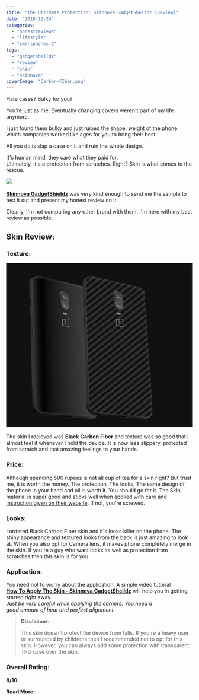 ```yaml
---
title: "The Ultimate Protection: Skinnova GadgetSheildz [Review]"
date: "2018-12-24"
categories: 
  - "honestreviews"
  - "lifestyle"
  - "smartphones-2"
tags: 
  - "gadgetsheildz"
  - "review"
  - "skin"
  - "skinnova"
coverImage: "Carbon-FIber.png"
---
```


Hate cases? Bulky for you?

You're just as me. Eventually changing covers weren't part of my life anymore.

I just found them bulky and just ruined the shape, weight of the phone which companies worked like ages for you to bring their best.

All you do is slap a case on it and ruin the whole design.

It's human mind, they care what they paid for.  
Ultimately, it's a protection from scratches. Right? Skin is what comes to the rescue.

![](images/GadgetShieldz-1024x768.jpg)

**[Skinnova GadgetShieldz](http://gadgetshieldz.com)** was very kind enough to send me the sample to test it out and present my honest review on it.

Clearly, I'm not comparing any other brand with them. I'm here with my best review as possible.

## Skin Review:

### Texture:

![Carbon FIber - Skinnova GadgetSheildz](images/Carbon-FIber.png)

The skin I recieved was **Black Carbon Fiber** and texture was so good that I almost feel it whenever I hold the device. It is now less slippery, protected from scratch and that amazing feelings to your hands.

### Price:

Although spending 500 rupees is not all cup of tea for a skin right? But trust me, it is worth the money. The protection, The looks, The same design of the phone in your hand and all is worth it. You should go for it. The Skin material is super good and sticks well when applied with care and [instruction given on their website](https://www.gadgetshieldz.com/how-to-apply-skinnova-skins.html). If not, you're screwed.

### Looks:

I ordered Black Carbon Fiber skin and it's looks killer on the phone. The shiny appearance and textured looks from the back is just amazing to look at. When you also opt for Camera lens, it makes phone completely merge in the skin. If you're a guy who want looks as well as protection from scratches then this skin is for you.

### Application:

You need not to worry about the application. A simple video tutorial **[How To Apply The Skin - Skinnova GadgetSheildz](https://www.gadgetshieldz.com/how-to-apply-skinnova-skins.html)** will help you in getting started right away. _Just be very careful while applying the corners. You need a good amount of heat and perfect alignment._

> **Disclaimer:**
> 
> This skin doesn't protect the device from falls. If you're a heavy user or surrounded by childrens then I recommended not to opt for this skin. However, you can always add some protection with transparent TPU case over the skin.

### Overall Rating:

**8/10**

**Read More:**
